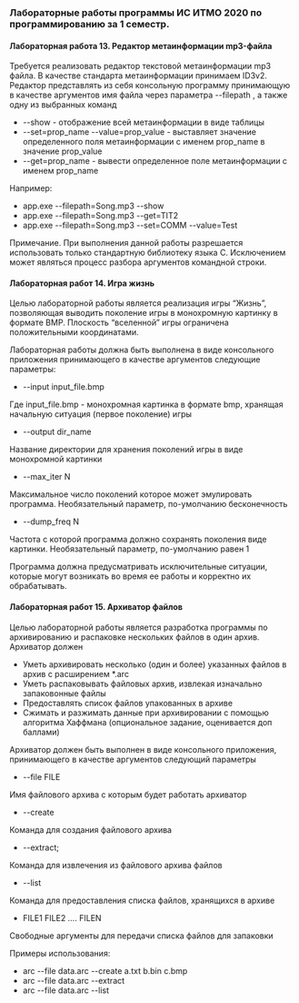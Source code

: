 ### Лабораторные работы программы ИС ИТМО 2020 по программированию за 1 семестр.

#### Лабораторная работа 13. Редактор метаинформации mp3-файла

Требуется реализовать редактор текстовой метаинформации mp3 файла. В качестве стандарта метаинформации принимаем ID3v2.
Редактор представлять из себя консольную программу принимающую в качестве аргументов имя файла через параметра --filepath , а также одну из выбранных команд
+ --show - отображение всей метаинформации в виде таблицы
+ --set=prop_name --value=prop_value  - выставляет значение определенного поля метаинформации с именем prop_name в значение prop_value
+ --get=prop_name - вывести определенное поле метаинформации с именем prop_name

Например:

+ app.exe --filepath=Song.mp3 --show  
+ app.exe --filepath=Song.mp3 --get=TIT2
+ app.exe --filepath=Song.mp3 --set=COMM --value=Test


Примечание.
При выполнения данной работы разрешается использовать только стандартную библиотеку языка С. Исключением может являться процесс разбора аргументов командной строки.

#### Лабораторная работ 14. Игра жизнь

Целью лабораторной работы является реализация игры “Жизнь”, позволяющая выводить поколение игры в монохромную картинку в формате BMP. Плоскость “вселенной” игры ограничена положительными координатами.

Лабораторная работы должна быть выполнена в виде консольного приложения принимающего в качестве аргументов следующие параметры:
+ --input input_file.bmp

Где input_file.bmp - монохромная картинка в формате bmp, хранящая начальную ситуация (первое поколение) игры
+ --output dir_name

Название директории для хранения поколений игры в виде монохромной картинки
+ --max_iter N

Максимальное число поколений которое может эмулировать программа. Необязательный параметр, по-умолчанию бесконечность
+ --dump_freq N

Частота с которой программа должно сохранять поколения виде картинки. Необязательный параметр, по-умолчанию равен 1

Программа должна предусматривать исключительные ситуации, которые могут возникать во время ее работы и корректно их обрабатывать. 

#### Лабораторная работ 15. Архиватор файлов

Целью лабораторной работы является разработка программы по архивированию и распаковке нескольких файлов в один архив. Архиватор должен
+ Уметь архивировать несколько (один и более) указанных файлов в архив с расширением *.arc
+ Уметь распаковывать файловых архив, извлекая изначально запаковонные файлы
+ Предоставлять список файлов упакованных в архиве
+ Сжимать и разжимать данные при архивировании  с помощью алгоритма Хаффмана (опциональное задание, оценивается доп баллами)

Архиватор должен быть выполнен в виде консольного приложения, принимающего в качестве аргументов следующий параметры

+ --file  FILE

Имя файлового архива с которым будет работать архиватор
+ --create

Команда для создания файлового архива
+ --extract;

Команда для извлечения из файлового архива файлов
+ --list

Команда для предоставления списка файлов, хранящихся в архиве
+ FILE1 FILE2 …. FILEN

Свободные аргументы для передачи списка файлов для запаковки

Примеры использования:
+ arc --file  data.arc --create a.txt b.bin c.bmp
+ arc --file  data.arc --extract
+ arc --file  data.arc --list